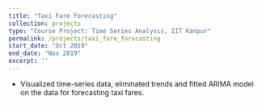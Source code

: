 ```yaml
---
title: "Taxi Fare Forecasting"
collection: projects
type: "Course Project: Time Series Analysis, IIT Kanpur"
permalink: /projects/taxi_fare_forecasting
start_date: "Oct 2019"
end_date: "Nov 2019" 
excerpt: ''
---
```


- Visualized time-series data, eliminated trends and fitted ARIMA model on the data for forecasting taxi fares.